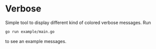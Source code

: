 Verbose
=======

Simple tool to display different kind of colored verbose messages. Run
```bash
go run example/main.go
 ```
to see an example messages.